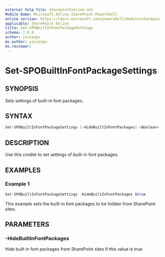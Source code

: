 ```yaml
---
external help file: sharepointonline.xml
Module Name: Microsoft.Online.SharePoint.PowerShell
online version: https://learn.microsoft.com/powershell/module/sharepoint-online/set-spobuiltinfontpackagesettings
applicable: SharePoint Online
title: Set-SPOBuiltInFontPackageSettings
schema: 2.0.0
author: yixianpu
ms.author: yixianpu
ms.reviewer:
---
```


# Set-SPOBuiltInFontPackageSettings

## SYNOPSIS

Sets settings of built-in font packages.
 
## SYNTAX

```powershell
Set-SPOBuiltInFontPackageSettings [-HideBuiltInFontPackages] <Boolean>
```
## DESCRIPTION

Use this cmdlet to set settings of built-in font packages.

## EXAMPLES

### Example 1

```powershell
Set-SPOBuiltInFontPackageSettings -HideBuiltInFontPackages $true
```

This example sets the built-in font packages to be hidden from SharePoint sites.

## PARAMETERS

### -HideBuiltInFontPackages

Hide built in font packages from SharePoint sites if this value is true.
